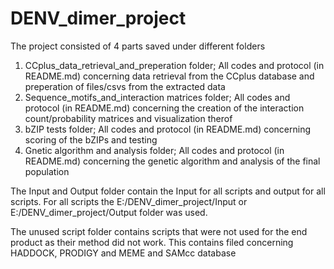 # DENV_dimer_project

The project consisted of 4 parts saved under different folders
1. CCplus_data_retrieval_and_preperation folder; All codes and protocol (in README.md) concerning data retrieval from the CCplus database and preperation of files/csvs from the extracted data
2. Sequence_motifs_and_interaction matrices folder; All codes and protocol (in README.md) concerning the creation of the interaction count/probability matrices and visualization therof
3. bZIP tests folder; All codes and protocol (in README.md) concerning scoring of the bZIPs and testing
4. Gnetic algorithm and analysis folder; All codes and protocol (in README.md) concerning the genetic algorithm and analysis of the final population

The Input and Output folder contain the Input for all scripts and output for all scripts. For all scripts the E:/DENV_dimer_project/Input or E:/DENV_dimer_project/Output folder was used.

The unused script folder contains scripts that were not used for the end product as their method did not work. This contains filed concerning HADDOCK, PRODIGY and MEME and SAMcc database
